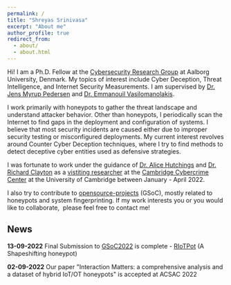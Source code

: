 ```yaml
---
permalink: /
title: "Shreyas Srinivasa"
excerpt: "About me"
author_profile: true
redirect_from: 
  - about/
  - about.html
---
```




Hi! I am a Ph.D. Fellow at the [Cybersecurity Research Group](https://www.cyber.aau.dk/research/) at Aalborg University, Denmark. My topics of interest include Cyber Deception, Threat Intelligence, and Internet Security Measurements. I am supervised by [Dr. Jens Myrup Pedersen](https://vbn.aau.dk/en/persons/107697) and [Dr. Emmanouil Vasilomanolakis](https://mvasiloma.com/).

I work primarily with honeypots to gather the threat landscape and understand attacker behavior. Other than honeypots, I periodically scan the Internet to find gaps in the deployment and configuration of systems. I believe that most security incidents are caused either due to improper security testing or misconfigured deployments. My current interest revolves around Counter Cyber Deception techniques, where I try to find methods to detect deceptive cyber entities used as defensive strategies. 

I was fortunate to work under the guidance of [Dr. Alice Hutchings](https://www.cl.cam.ac.uk/~ah793/) and [Dr. Richard Clayton](https://www.cl.cam.ac.uk/~rnc1/) as a [vistiting researcher](https://www.cst.cam.ac.uk/people/ss2896) at the [Cambridge Cybercrime Center](https://www.cambridgecybercrime.uk/) at the University of Cambridge between January - April 2022. 

I also try to contribute to [opensource-projects](https://sastry17.github.io/opensource/) (GSoC), mostly related to honeypots and system fingerprinting. If my work interests you or you would like to collaborate,  please feel free to contact me! 

## News

**13-09-2022** Final Submission to [GSoC2022](https://summerofcode.withgoogle.com/programs/2022/projects/Fy1BiON5) is complete - [RIoTPot](https://ricyaben.github.io/blog/projects/gsoc_2022_riotpot/) (A Shapeshifting honeypot) 

**02-09-2022** Our paper "Interaction Matters: a comprehensive analysis and a dataset of hybrid IoT/OT honeypots" is accepted at ACSAC 2022

